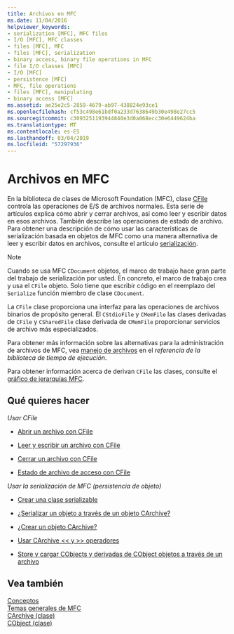 ```yaml
---
title: Archivos en MFC
ms.date: 11/04/2016
helpviewer_keywords:
- serialization [MFC], MFC files
- I/O [MFC], MFC classes
- files [MFC], MFC
- files [MFC], serialization
- binary access, binary file operations in MFC
- file I/O classes [MFC]
- I/O [MFC]
- persistence [MFC]
- MFC, file operations
- files [MFC], manipulating
- binary access [MFC]
ms.assetid: ae25e2c5-2859-4679-ab97-438824e93ce1
ms.openlocfilehash: cf53c498e61bdf0a233d7638649b30e498e27cc5
ms.sourcegitcommit: c3093251193944840e3d0a068ecc30e6449624ba
ms.translationtype: MT
ms.contentlocale: es-ES
ms.lasthandoff: 03/04/2019
ms.locfileid: "57297936"
---
```

# <a name="files-in-mfc"></a>Archivos en MFC

En la biblioteca de clases de Microsoft Foundation (MFC), clase [CFile](../mfc/reference/cfile-class.md) controla las operaciones de E/S de archivos normales. Esta serie de artículos explica cómo abrir y cerrar archivos, así como leer y escribir datos en esos archivos. También describe las operaciones de estado de archivo. Para obtener una descripción de cómo usar las características de serialización basada en objetos de MFC como una manera alternativa de leer y escribir datos en archivos, consulte el artículo [serialización](../mfc/serialization-in-mfc.md).

> [!NOTE]
>  Cuando se usa MFC `CDocument` objetos, el marco de trabajo hace gran parte del trabajo de serialización por usted. En concreto, el marco de trabajo crea y usa el `CFile` objeto. Solo tiene que escribir código en el reemplazo del `Serialize` función miembro de clase `CDocument`.

La `CFile` clase proporciona una interfaz para las operaciones de archivos binarios de propósito general. El `CStdioFile` y `CMemFile` las clases derivadas de `CFile` y `CSharedFile` clase derivada de `CMemFile` proporcionar servicios de archivo más especializados.

Para obtener más información sobre las alternativas para la administración de archivos de MFC, vea [manejo de archivos](../c-runtime-library/file-handling.md) en el *referencia de la biblioteca de tiempo de ejecución*.

Para obtener información acerca de derivan `CFile` las clases, consulte el [gráfico de jerarquías MFC](../mfc/hierarchy-chart.md).

## <a name="what-do-you-want-to-do"></a>Qué quieres hacer

*Usar CFile*

- [Abrir un archivo con CFile](../mfc/opening-files.md)

- [Leer y escribir un archivo con CFile](../mfc/reading-and-writing-files.md)

- [Cerrar un archivo con CFile](../mfc/closing-files.md)

- [Estado de archivo de acceso con CFile](../mfc/accessing-file-status.md)

*Usar la serialización de MFC (persistencia de objeto)*

- [Crear una clase serializable](../mfc/serialization-making-a-serializable-class.md)

- [¿Serializar un objeto a través de un objeto CArchive?](../mfc/serialization-serializing-an-object.md)

- [¿Crear un objeto CArchive?](../mfc/two-ways-to-create-a-carchive-object.md)

- [Usar CArchive <\< y >> operadores](../mfc/using-the-carchive-output-and-input-operators.md)

- [Store y cargar CObjects y derivadas de CObject objetos a través de un archivo](../mfc/storing-and-loading-cobjects-via-an-archive.md)

## <a name="see-also"></a>Vea también

[Conceptos](../mfc/mfc-concepts.md)<br/>
[Temas generales de MFC](../mfc/general-mfc-topics.md)<br/>
[CArchive (clase)](../mfc/reference/carchive-class.md)<br/>
[CObject (clase)](../mfc/reference/cobject-class.md)
